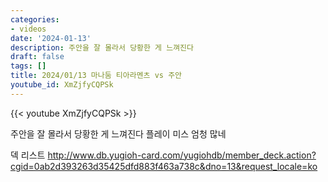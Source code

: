 ```yaml
---
categories:
- videos
date: '2024-01-13'
description: 주안을 잘 몰라서 당황한 게 느껴진다
draft: false
tags: []
title: 2024/01/13 마나둠 티아라멘츠 vs 주안
youtube_id: XmZjfyCQPSk
---
```



{{< youtube XmZjfyCQPSk >}}

주안을 잘 몰라서 당황한 게 느껴진다
플레이 미스 엄청 많네

덱 리스트
http://www.db.yugioh-card.com/yugiohdb/member_deck.action?cgid=0ab2d393263d35425dfd883f463a738c&dno=13&request_locale=ko